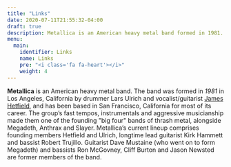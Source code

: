 ```yaml
---
title: "Links"
date: 2020-07-11T21:55:32-04:00
draft: true
description: Metallica is an American heavy metal band formed in 1981.
menu:
  main:
    identifier: Links
    name: Links
    pre: "<i class='fa fa-heart'></i>"
    weight: 4
---
```


**Metallica** is an American heavy metal band. The band was formed in *1981* in Los Angeles, California by drummer Lars Ulrich and vocalist/guitarist [James Hetfield](https://en.wikipedia.org/wiki/James_Hetfield), and has been based in San Francisco, California for most of its career.
The group’s fast tempos, instrumentals and aggressive musicianship made them one of the founding "big four" bands of thrash metal, alongside Megadeth, Anthrax and Slayer.
Metallica’s current lineup comprises founding members Hetfield and Ulrich, longtime lead guitarist Kirk Hammett and bassist Robert Trujillo. Guitarist Dave Mustaine (who went on to form Megadeth) and bassists Ron McGovney, Cliff Burton and Jason Newsted are former members of the band.